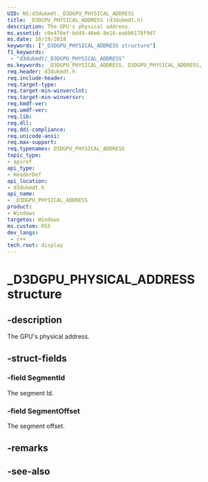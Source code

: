 ```yaml
---
UID: NS:d3dukmdt._D3DGPU_PHYSICAL_ADDRESS
title: _D3DGPU_PHYSICAL_ADDRESS (d3dukmdt.h)
description: The GPU's physical address.
ms.assetid: c0e476ef-bd49-46e6-8e16-eabb6178f9d7
ms.date: 10/19/2018
keywords: ["_D3DGPU_PHYSICAL_ADDRESS structure"]
f1_keywords:
 - "d3dukmdt/_D3DGPU_PHYSICAL_ADDRESS"
ms.keywords: _D3DGPU_PHYSICAL_ADDRESS, D3DGPU_PHYSICAL_ADDRESS, 
req.header: d3dukmdt.h
req.include-header:
req.target-type:
req.target-min-winverclnt:
req.target-min-winversvr:
req.kmdf-ver:
req.umdf-ver:
req.lib:
req.dll:
req.ddi-compliance:
req.unicode-ansi:
req.max-support:
req.typenames: D3DGPU_PHYSICAL_ADDRESS
topic_type: 
- apiref
api_type: 
- HeaderDef
api_location: 
- d3dukmdt.h
api_name: 
- _D3DGPU_PHYSICAL_ADDRESS
product:
- Windows
targetos: Windows
ms.custom: RS5
dev_langs:
 - c++
tech.root: display
---
```


# _D3DGPU_PHYSICAL_ADDRESS structure

## -description

The GPU's physical address.

## -struct-fields

### -field SegmentId

The segment Id.

### -field SegmentOffset
 
The segment offset.

## -remarks

## -see-also

